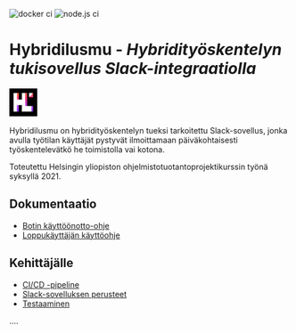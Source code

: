![docker ci](https://github.com/funidata/hybridilusmu/actions/workflows/docker-image.yml/badge.svg)
![node.js ci](https://github.com/funidata/hybridilusmu/actions/workflows/node.js.yml/badge.svg)

# Hybridilusmu - _Hybridityöskentelyn tukisovellus Slack-integraatiolla_

![Hybridilusmun logo](/imgs/hybridilusmulogo1darkbgsmall.jpg)

Hybridilusmu on hybridityöskentelyn tueksi tarkoitettu Slack-sovellus, jonka avulla työtilan käyttäjät pystyvät ilmoittamaan päiväkohtaisesti työskentelevätkö he toimistolla vai kotona.

Toteutettu Helsingin yliopiston ohjelmistotuotantoprojektikurssin työnä syksyllä 2021.

## Dokumentaatio

- [Botin käyttöönotto-ohje](docs/kayttoonottoohjeet.md)
- [Loppukäyttäjän käyttöohje](docs/kayttoohje.md)

## Kehittäjälle

- [CI/CD -pipeline](docs/cicd_pipeline.md)
- [Slack-sovelluksen perusteet](docs/slack-sovelluksen_perusteet.md)
- [Testaaminen](docs/testaaminen.md)

....
